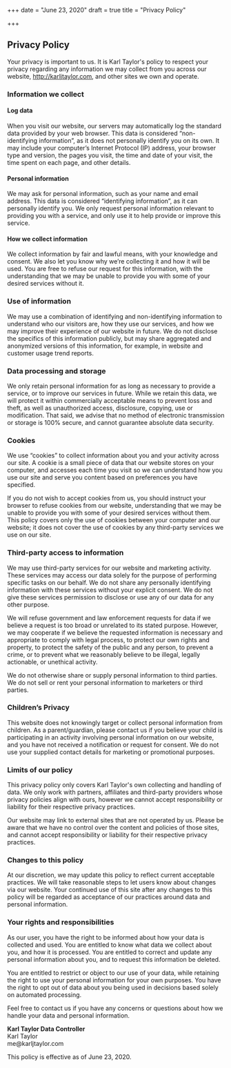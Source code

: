 +++
date = "June 23, 2020"
draft = true
title = "Privacy Policy"

+++
<h2>Privacy Policy</h2>
<p>Your privacy is important to us. It is Karl Taylor's policy to respect your privacy regarding any information we may collect from you across our website, <a href="http://karljtaylor.com">http://karljtaylor.com</a>, and other sites we own and operate.</p>
<h3>Information we collect</h3>
<h4>Log data</h4>
<p>When you visit our website, our servers may automatically log the standard data provided by your web browser. This data is considered “non-identifying information”, as it does not personally identify you on its own. It may include your computer’s Internet Protocol (IP) address, your browser type and version, the pages you visit, the time and date of your visit, the time spent on each page, and other details.</p>
<h4>Personal information</h4>
<p>We may ask for personal information, such as your name and email address. This data is considered “identifying information”, as it can personally identify you. We only request personal information relevant to providing you with a service, and only use it to help provide or improve this service.</p>
<h4>How we collect information</h4>
<p>We collect information by fair and lawful means, with your knowledge and consent. We also let you know why we’re collecting it and how it will be used. You are free to refuse our request for this information, with the understanding that we may be unable to provide you with some of your desired services without it.</p>
<h3>Use of information</h3>
<p>We may use a combination of identifying and non-identifying information to understand who our visitors are, how they use our services, and how we may improve their experience of our website in future. We do not disclose the specifics of this information publicly, but may share aggregated and anonymized versions of this information, for example, in website and customer usage trend reports.</p>
<h3>Data processing and storage</h3>
<p>We only retain personal information for as long as necessary to provide a service, or to improve our services in future. While we retain this data, we will protect it within commercially acceptable means to prevent loss and theft, as well as unauthorized access, disclosure, copying, use or modification. That said, we advise that no method of electronic transmission or storage is 100% secure, and cannot guarantee absolute data security.</p>
<h3>Cookies</h3>
<p>We use “cookies” to collect information about you and your activity across our site. A cookie is a small piece of data that our website stores on your computer, and accesses each time you visit so we can understand how you use our site and serve you content based on preferences you have specified.</p>
<p>If you do not wish to accept cookies from us, you should instruct your browser to refuse cookies from our website, understanding that we may be unable to provide you with some of your desired services without them. This policy covers only the use of cookies between your computer and our website; it does not cover the use of cookies by any third-party services we use on our site.</p>
<h3>Third-party access to information</h3>
<p>We may use third-party services for our website and marketing activity. These services may access our data solely for the purpose of performing specific tasks on our behalf. We do not share any personally identifying information with these services without your explicit consent. We do not give these services permission to disclose or use any of our data for any other purpose.</p>
<p>We will refuse government and law enforcement requests for data if we believe a request is too broad or unrelated to its stated purpose. However, we may cooperate if we believe the requested information is necessary and appropriate to comply with legal process, to protect our own rights and property, to protect the safety of the public and any person, to prevent a crime, or to prevent what we reasonably believe to be illegal, legally actionable, or unethical activity.</p>
<p>We do not otherwise share or supply personal information to third parties. We do not sell or rent your personal information to marketers or third parties.</p>
<h3>Children’s Privacy</h3>
<p>This website does not knowingly target or collect personal information from children. As a parent/guardian, please contact us if you believe your child is participating in an activity involving personal information on our website, and you have not received a notification or request for consent. We do not use your supplied contact details for marketing or promotional purposes.</p>
<h3>Limits of our policy</h3>
<p>This privacy policy only covers Karl Taylor's own collecting and handling of data. We only work with partners, affiliates and third-party providers whose privacy policies align with ours, however we cannot accept responsibility or liability for their respective privacy practices.</p>
<p>Our website may link to external sites that are not operated by us. Please be aware that we have no control over the content and policies of those sites, and cannot accept responsibility or liability for their respective privacy practices.</p>
<h3>Changes to this policy</h3>
<p>At our discretion, we may update this policy to reflect current acceptable practices. We will take reasonable steps to let users know about changes via our website. Your continued use of this site after any changes to this policy will be regarded as acceptance of our practices around data and personal information.</p>
<h3>Your rights and responsibilities</h3>
<p>As our user, you have the right to be informed about how your data is collected and used. You are entitled to know what data we collect about you, and how it is processed. You are entitled to correct and update any personal information about you, and to request this information be deleted.</p>
<p>You are entitled to restrict or object to our use of your data, while retaining the right to use your personal information for your own purposes. You have the right to opt out of data about you being used in decisions based solely on automated processing.</p>
<p>Feel free to contact us if you have any concerns or questions about how we handle your data and personal information.</p>
<p><strong>Karl Taylor Data Controller</strong><br />
Karl Taylor<br />
me@karljtaylor.com</p>
<p>This policy is effective as of June 23, 2020.</p>